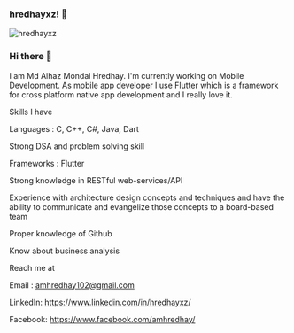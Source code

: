 ### hredhayxz! 👋 
<img src="https://komarev.com/ghpvc/?username=hredhayxz&label=Views&color=a4c639&style=plastic" alt="hredhayxz" />



### Hi there 👋

I am Md Alhaz Mondal Hredhay. I'm currently working on Mobile Development. As mobile app developer I use Flutter which is a framework for cross platform native app development and I really love it.

Skills I have

Languages : C, C++, C#, Java, Dart

Strong DSA and problem solving skill

Frameworks : Flutter

Strong knowledge in RESTful web-services/API

Experience with architecture design concepts and techniques and have the ability to communicate and evangelize those concepts to a board-based team

Proper knowledge of Github

Know about business analysis


Reach me at

Email : amhredhay102@gmail.com

LinkedIn: https://www.linkedin.com/in/hredhayxz/

Facebook: https://www.facebook.com/amhredhay/

<!--
**hredhayxz/hredhayxz** is a ✨ _special_ ✨ repository because its `README.md` (this file) appears on your GitHub profile.

Here are some ideas to get you started:

- 🔭 I’m currently working on ...
- 🌱 I’m currently learning ...
- 👯 I’m looking to collaborate on ...
- 🤔 I’m looking for help with ...
- 💬 Ask me about ...
- 📫 How to reach me: ...
- 😄 Pronouns: ...
- ⚡ Fun fact: ...
-->
